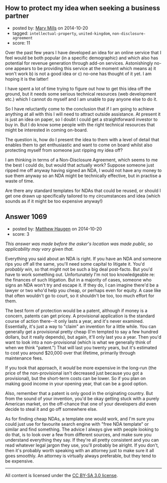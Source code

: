 ## How to protect my idea when seeking a business partner

- posted by: [Marv Mills](https://stackexchange.com/users/3113334/marv-mills) on 2014-10-20
- tagged: `intellectual-property`, `united-kingdom`, `non-disclosure-agreement`
- score: 11

Over the past few years I have developed an idea for an online service that I feel would be both popular (in a specific demographic) and which also has potential for revenue generation through add-on services. Astonishingly no-one appears to be providing this service at the moment which means a) it won't work b) is not a good idea or c) no-one has thought of it yet. I am hoping it is the latter!

I have spent a lot of time trying to figure out how to get this idea off the ground, but it needs some serious technical resources (web development etc.) which I cannot do myself and I am unable to pay anyone else to do it.

So I have reluctantly come to the conclusion that if I am going to achieve anything at all with this I will need to attract outside assistance. At present it is just an idea on paper, so I doubt I could get a straightforward investor to buy in. But I do know some people with the right technical resources that might be interested in coming on-board.

The question is, how do I present the idea to them with a level of detail that enables them to get enthusiastic and want to come on board whilst also protecting myself from someone just ripping my idea off?

I am thinking in terms of a Non-Disclosure Agreement, which seems to me the best I could do, but would that actually work? Suppose someone just ripped me off anyway having signed an NDA, I would not have any money to sue them anyway so an NDA might be technically effective, but in practise a waste of time.

Are there any standard templates for NDAs that could be reused, or should I get one drawn up specifically tailored to my circumstances and idea (which sounds as if it might be too expensive anyway!)




## Answer 1069

- posted by: [Matthew Haugen](https://stackexchange.com/users/1325646/matthew-haugen) on 2014-10-20
- score: 3

*This answer was made before the asker's location was made public, so applicability may vary given that.*

Everything you said about an NDA is right. If you have an NDA and someone rips you off all the same, you'll need some capital to litigate it. You'd *probably* win, so that might not be such a big deal post-facto. But you'd have to work something out. Unfortunately I'm not too knowledgeable re: the finances of such litigation. But in a majority of cases, someone who signs an NDA won't try and escape it. If they do, I can imagine there'd be a lawyer or two who'd help you cheap, or perhaps even for equity. A case like that often wouldn't go to court, so it shouldn't be too, too much effort for them.

The best form of protection would be a patent, although if money is a concern, patents can get pricey. A provisional application is the standard course of action there--it only lasts a year, and it's never examined. Essentially, it's just a way to "claim" an invention for a little while. You can generally get a provisional pretty cheap (I'm tempted to say a few hundred dollars, but it really depends), but again, it'll only last you a year. Then you'd want to look into a non-provisional (which is what we generally think of when we think "patent.") That will last you twenty years, but it's estimated to cost you around $20,000 over that lifetime, primarily through maintenance fees.

If you took that approach, it *would* be more expensive in the long-run (the price of the non-provisional isn't decreased just because you got a provisional), but the short-term costs can be lower. So if you plan on making good income in your opening year, that can be a good option.

Also, remember that a patent is only good in the originating country. But from the sound of your invention, you'd be okay getting stuck with a purely American market, on the off-chance that one of your developers *did* even decide to steal it and go off somewhere else.

As for finding cheap NDAs, a template one would work, and I'm sure you could just use for favourite search engine with "free NDA template" or similar and find something. The advice I always give with people looking to do that, is to look over a few from different sources, and make sure you understand everything they say. If they're all pretty consistent and you can read whatever legal jargon they use, you'll probably be alright. If you don't, then it's probably worth speaking with an attorney just to make sure it all goes smoothly. An attorney is virtually always preferable, but they tend to be expensive.



---

All content is licensed under the [CC BY-SA 3.0 license](https://creativecommons.org/licenses/by-sa/3.0/).
